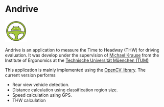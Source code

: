 Andrive
=======

![alt tag](https://github.com/alfonsoros88/Andrive/blob/master/Andrive/doc/imgs/ic_launcher.png)

Andrive is an application to measure the Time to Headway (THW) for driving
evaluation. It was develop under the supervision of [Michael Krause](http://www.ergonomie.tum.de/author/krause/) 
from the Institute of Ergonomics at the [Technische Universität Müenchen (TUM)](http://www.tum.de/)

This application is mainly implemented using the 
[OpenCV library](http://opencv.org). The current version performs
- Rear view vehicle detection.
- Distance calculation using classification region size.
- Speed calculation using GPS.
- THW calculation
